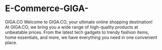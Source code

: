 # E-Commerce-GIGA-
GIGA.CO Welcome to GIGA.CO, your ultimate online shopping destination! At GIGA.CO, we bring you a wide range of high-quality products at unbeatable prices. From the latest tech gadgets to trendy fashion items, home essentials, and more, we have everything you need in one convenient place.
